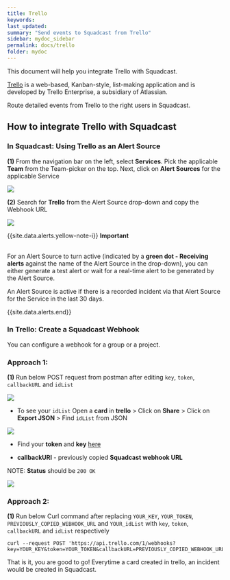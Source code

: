```yaml
---
title: Trello
keywords: 
last_updated: 
summary: "Send events to Squadcast from Trello"
sidebar: mydoc_sidebar
permalink: docs/trello
folder: mydoc
---
```


This document will help you integrate Trello with Squadcast.

[Trello](https://trello.com/) is a web-based, Kanban-style, list-making application and is developed by Trello Enterprise, a subsidiary of Atlassian.

Route detailed events from Trello to the right users in Squadcast.

## How to integrate Trello with Squadcast

### In Squadcast: Using Trello as an Alert Source

**(1)** From the navigation bar on the left, select **Services**. Pick the applicable **Team** from the Team-picker on the top. Next, click on **Alert Sources** for the applicable Service

![](images/alert_source_1.png)

**(2)** Search for **Trello** from the Alert Source drop-down and copy the Webhook URL 

![](images/trello_1.png)

{{site.data.alerts.yellow-note-i}}
<b>Important</b><br/><br/>
<p>For an Alert Source to turn active (indicated by a <b>green dot - Receiving alerts</b> against the name of the Alert Source in the drop-down), you can either generate a test alert or wait for a real-time alert to be generated by the Alert Source.</p>
<p>An Alert Source is active if there is a recorded incident via that Alert Source for the Service in the last 30 days.</p>
{{site.data.alerts.end}}

### In Trello: Create a Squadcast Webhook

You can configure a webhook for a group or a project.

### Approach 1:

**(1)** Run below POST request from postman after editing `key`, `token`, `callbackURL` and `idList`

![](images/trello_2.png)

+ To see your `idList` Open a **card** in **trello** > Click on **Share** > Click on **Export JSON** > Find `idList` from JSON

![](images/trello_3.png)

+ Find your **token** and **key** [here](https://trello.com/app-key)

+ **callbackURl** - previously copied **Squadcast webhook URL**

NOTE: **Status** should be `200 OK`

![](images/trello_4.png)

### Approach 2:

**(1)** Run below Curl command after replacing `YOUR_KEY`, `YOUR_TOKEN`, `PREVIOUSLY_COPIED_WEBHOOK_URL` and `YOUR_idList` with `key`, `token`, `callbackURL` and `idList` respectively

```
curl --request POST 'https://api.trello.com/1/webhooks?key=YOUR_KEY&token=YOUR_TOKEN&callbackURL=PREVIOUSLY_COPIED_WEBHOOK_URL&idModel=YOUR_idList'
```

That is it, you are good to go! Everytime a card created in trello, an incident would be created in Squadcast.